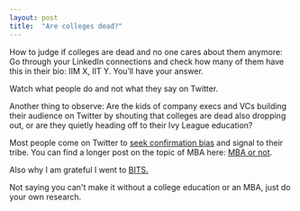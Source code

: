 ```yaml
---
layout: post
title:  "Are colleges dead?"
---
```


How to judge if colleges are dead and no one cares about them anymore:
Go through your LinkedIn connections and check how many of them have this in their bio: IIM X, IIT Y. You’ll have your answer.

Watch what people do and not what they say on Twitter.

Another thing to observe: Are the kids of company execs and VCs building their audience on Twitter by shouting that colleges are dead also dropping out, or are they quietly heading off to their Ivy League education?

Most people come on Twitter to [seek confirmation bias](https://manassaloi.com/2021/09/20/confirmation-bias.html) and signal to their tribe. You can find a longer post on the topic of MBA here: [MBA or not](https://manassaloi.com/2021/01/09/MBA-not.html).

Also why I am grateful I went to [BITS.](https://linkedin.com/pulse/should-you-go-college-manas-j-saloi/)

Not saying you can't make it without a college education or an MBA, just do your own research.

